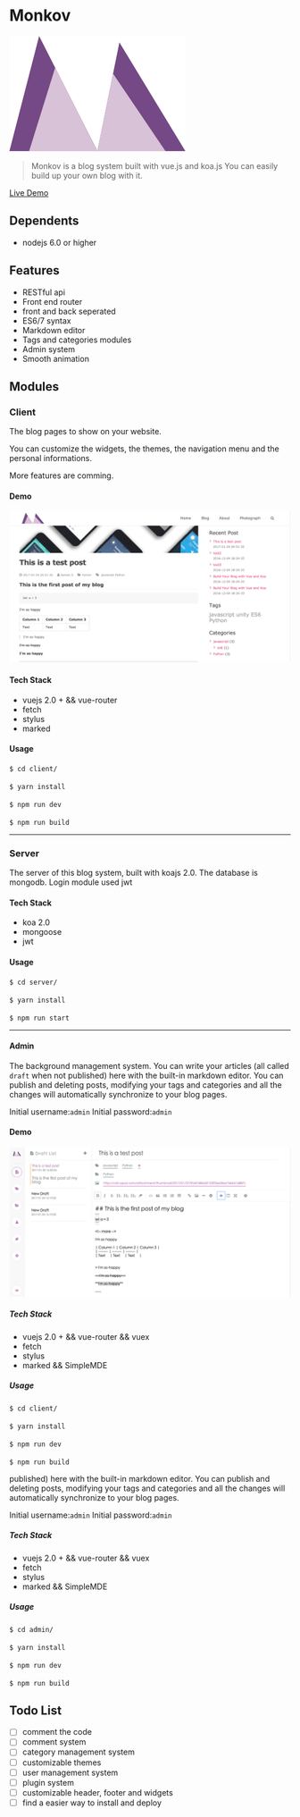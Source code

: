 # Monkov

![](./intro_src/logo.svg)

> Monkov is a blog system built with vue.js and koa.js You can easily build up your own blog with it.

[Live Demo](https://domonji.me)

## Dependents

- nodejs 6.0 or higher

## Features

- RESTful api
- Front end router
- front and back seperated
- ES6/7 syntax
- Markdown editor
- Tags and categories modules
- Admin system
- Smooth animation

## Modules

### Client

The blog pages to show on your website.

You can customize the widgets, the themes, the navigation menu and the personal informations.

More features are comming.

#### Demo

![](intro_src/client.png)

#### Tech Stack

- vuejs 2.0 + && vue-router
- fetch
- stylus
- marked

#### Usage

```shell
$ cd client/

$ yarn install

$ npm run dev

$ npm run build
```

--------------------------------------------------------------------------------

### Server

The server of this blog system, built with koajs 2.0\. The database is mongodb. Login module used jwt

#### Tech Stack

- koa 2.0
- mongoose
- jwt

#### Usage

```shell
$ cd server/

$ yarn install

$ npm run start
```

--------------------------------------------------------------------------------

#### Admin

The background management system. You can write your articles (all called `draft` when not published) here with the built-in markdown editor. You can publish and deleting posts, modifying your tags and categories and all the changes will automatically synchronize to your blog pages.

Initial username:`admin` Initial password:`admin`

#### Demo

![](./intro_src/admin.png)

##### Tech Stack

- vuejs 2.0 + && vue-router && vuex
- fetch
- stylus
- marked && SimpleMDE

##### Usage

```shell
$ cd client/

$ yarn install

$ npm run dev

$ npm run build
```

published) here with the built-in markdown editor. You can publish and deleting posts, modifying your tags and categories and all the changes will automatically synchronize to your blog pages.

Initial username:`admin` Initial password:`admin`

##### Tech Stack

- vuejs 2.0 + && vue-router && vuex
- fetch
- stylus
- marked && SimpleMDE

##### Usage

```
$ cd admin/

$ yarn install

$ npm run dev

$ npm run build
```

## Todo List

- [ ] comment the code
- [ ] comment system
- [ ] category management system
- [ ] customizable themes
- [ ] user management system
- [ ] plugin system
- [ ] customizable header, footer and widgets
- [ ] find a easier way to install and deploy
